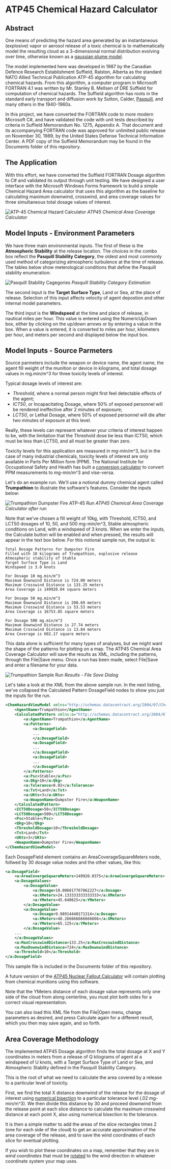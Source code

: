# ATP45 Chemical Hazard Calculator #

## Abstract 
One means of predicting the hazard area generated by an instantaneous (explosive) vapor or aerosol release of a toxic chemical is to mathematically model the resulting cloud as a 3-dimensional normal distribution evolving over time, otherwise known as a [gaussian plume model](https://en.wikipedia.org/wiki/Atmospheric_dispersion_modeling).

The model implemented here was developed in 1987 by the Canadian Defence Research Establishment Suffield, Ralston, Alberta as the standard NATO Allied Technical Publication ATP-45 algorithm for calculating chemical hazards.  From this algorithm, a computer program in Microsoft FORTRAN 4.1 was written by Mr. Stanley B. Mellsen of DRE Suffield for computation of chemical hazards.  The Suffield algorithm has roots in the standard early transport and diffusion work by Sutton, Calder, [Pasquill](https://en.wikipedia.org/wiki/Frank_Pasquill), and many others in the 1940-1960s.

In this project, we have converted the FORTRAN code to more modern Microsoft C#, and have validated the code with unit tests described by criteria in Suffield Memorandum No. 1275, Appendix A. That document and its accompanying FORTRAN code was approved for unlimited public release on November 30, 1989, by the United States Defense Technical Information Center. A PDF copy of the Suffield Memorandum may be found in the Documents folder of this repository.

## The Application
With this effort, we have converted the Suffield FORTRAN Dosage algorithm to C# and validated its output through unit testing.  We have designed a user interface with the Microsoft Windows Forms framework to build a simple Chemical Hazard Area calculator that uses this algorithm as the baseline for calculating maximum downwind, crosswind, and area coverage values for three simultaneous total dosage values of interest.

![ATP-45 Chemical Hazard Calculator](ReadmeImages/ATP45-Windows-Forms.PNG)
*ATP45 Chemical Area Coverage Calculator*

## Model Inputs - Environment Parameters
We have three main environmental inputs. The first of these is the **Atmospheric Stability** at the release location. The choices in the combo box reflect the **Pasquill Stability Category**, the oldest and most commonly used method of categorizing atmospheric turbulence at the time of release. The tables below show meterological conditions that define the Pasquill stability enumeration:

![Pasquill Stability Cagegories](ReadmeImages/Pasquill.PNG)
*Pasquill Stability Category Estimation*

The second input is the **Target Surface Type**, Land or Sea, at the place of release.  Selection of this input affects velocity of agent depostion and other internal model parameters.

The third input is the **Windspeed** at the time and place of release, in nautical miles per hour.  This value is entered using the NumericUpDown box, either by clicking on the up/down arrows or by entering a value in the box.  When a value is entered, it is converted to miles per hour, kilometers per hour, and meters per second and displayed below the input box.

## Model Inputs - Source Parmeters
Source parmeters include the weapon or device name, the agent name, the agent fill weight of the munition or device in kilograms, and total dosage values in mg.min/m^3 for three toxicity levels of interest.

Typical dosage levels of interest are:

 * *Threshold*, where a normal person might first feel detectable effects of the agent;
 * *ICT50*, or Incapacitating Dosage, where 50% of exposed personnel will be rendered ineffective after 2 minutes of exposure; 
 * *LCT50*, or Lethal Dosage, where 50% of exposed personnel will die after two minutes of exposure at this level.

 Really, these levels can represent whatever your criteria of interest happen to be, with the limitation that the Threshold dose be less than ICT50, which must be less than LCT50, and all must be greater than zero.

Toxicity levels for this application are measured in mg-min/m^3, but in the case of many industrial chemicals, toxicity levels of interest are only available in Parts Per Million form (PPM).  The National Institute for Occupational Safety and Health has built a [conversion calculator](https://www.cdc.gov/niosh/docs/2004-101/calc.html) to convert PPM measurements to mg-min/m^3 and vise-versa. 

Let's do an example run.  We'll use a notional dummy chemical agent called **Trumpathion** to illustrate the software's features.  Consider the inputs below:

![Trumpathion Dumpster Fire ATP-45 Run](ReadmeImages/DumpsterFire.PNG)
*ATP45 Chemical Area Coverage Calculator after run*

Note that we've chosen a fill weight of 10kg, with Threshold, ICT50, and LCT50 dosages of 10, 50, and 500 mg-min/m^3, Stable atmospheric conditions on Land, with a windspeed of 3 knots.  When we enter the inputs, the Calculate button will be enabled and when pressed, the results will appear in the text box below.  For this notional sample run, the output is:

```
Total Dosage Patterns for Dumpster Fire
Filled with 10 kilograms of Trumpathion, explosive release
Atmospheric stability of Stable
Target Surface Type is Land
Windspeed is 3.0 knots

For Dosage 10 mg.min/m^3
Maximum Downwind Distance is 724.00 meters
Maximum Crosswind Distance is 133.25 meters
Area Coverage is 149920.04 square meters

For Dosage 50 mg.min/m^3
Maximum Downwind Distance is 200.69 meters
Maximum Crosswind Distance is 53.53 meters
Area Coverage is 16753.85 square meters

For Dosage 500 mg.min/m^3
Maximum Downwind Distance is 27.74 meters
Maximum Crosswind Distance is 13.84 meters
Area Coverage is 602.17 square meters
```
This data alone is sufficient for many types of analyses, but we might want the shape of the patterns for plotting on a map.  The ATP45 Chemical Area Coverage Calculator will save the results as XML, including the patterns, through the File|Save menu.  Once a run has been made, select File|Save and enter a filename for your data.

![Trumpathion Sample Run](ReadmeImages/DumpsterFireSave.PNG)
*Results - File Save Dialog*

Let's take a look at the XML from the above sample run.  In the next listing, we've collapsed the Calculated Pattern DosageField nodes to show you just the inputs for the run.
```xml
<ChemHazardViewModel xmlns="http://schemas.datacontract.org/2004/07/ChemHazardCalculator" xmlns:i="http://www.w3.org/2001/XMLSchema-instance">
    <AgentName>Trumpathion</AgentName>
    <CalculatedPattern xmlns:a="http://schemas.datacontract.org/2004/07/AdvancedATP45.ChemHazard">
        <a:AgentName>Trumpathion</a:AgentName>
        <a:Patterns>
            <a:DosageField>
            ...
            </a:DosageField>
            <a:DosageField>
            ...
            </a:DosageField>
            <a:DosageField>
            ...
            </a:DosageField>
        </a:Patterns>
        <a:Psc>Stable</a:Psc>
        <a:Qkg>10</a:Qkg>
        <a:Tolerance>0.02</a:Tolerance>
        <a:Tst>Land</a:Tst>
        <a:UKts>3</a:UKts>
        <a:WeaponName>Dumpster Fire</a:WeaponName>
    </CalculatedPattern>
    <ICT50Dosage>50</ICT50Dosage>
    <LCT50Dosage>500</LCT50Dosage>
    <Psc>Stable</Psc>
    <Qkg>10</Qkg>
    <ThresholdDosage>10</ThresholdDosage>
    <Tst>Land</Tst>
    <UKts>3</UKts>
    <WeaponName>Dumpster Fire</WeaponName>
</ChemHazardViewModel>
```
Each DosageField element contains an AreaCoverageSquareMeters node, follwed by 30 dosage value nodes and the other values, like this:
```xml
<a:DosageField>
    <a:AreaCovergeSquareMeters>149920.0375</a:AreaCovergeSquareMeters>
    <a:DosageValues>
        <a:DosageValue>
            <a:Dosage>10.006017767862227</a:Dosage>
            <a:XMeters>24.133333333333333</a:XMeters>
            <a:YMeters>45.640625</a:YMeters>
        </a:DosageValue>
        <a:DosageValue>
            <a:Dosage>9.98914440171314</a:Dosage>
            <a:XMeters>48.266666666666666</a:XMeters>
            <a:YMeters>65.125</a:YMeters>
        </a:DosageValue>
    ...
    </a:DosageValues>
    <a:MaxCrosswindDistance>133.25</a:MaxCrosswindDistance>
    <a:MaxDownwindDistance>724</a:MaxDownwindDistance>
    <a:Threshold>10</a:Threshold>
</a:DosageField>
```
This sample file is included in the Documents folder of this repository.

A future version of the [ATP45 Nuclear Fallout Calculator](https://www.atp45.com) will contain plotting from chemical munitions using this software.  

Note that the YMeters distance of each dosage value represents only one side of the cloud from along centerline, you must plot both sides for a correct visual representation.

You can also load this XML file from the File|Open menu, change parameters as desired, and press Calculate again for a different result, which you then may save again, and so forth.

## Area Coverage Methodology
The implemented ATP45 Dosage algorithm finds the total dosage at X and Y coordinates in meters from a release of Q kilograms of agent at a windspeed of U knots, with a Target Surface Type of Land or Sea, and Atmospheric Stablity defined in the Pasquill Stability Category.

This is the root of what we need to calculate the area covered by a release to a particular level of toxicity.

First, we find the total X distance downwind of the release for the dosage of interest using [numerical bisection](http://www.numericmethod.com/About-numerical-methods/roots-of-equations/bisection-method) to a particular tolerance level (.02 mg-min/m^3).  We then divide this distance by 30 and proceed downwind from the release point at each slice distance to calculate the maximum crosswind distance at each point X, also using numerical bisection to the tolerance.

It is then a simple matter to add the areas of the slice rectangles times 2 (one for each side of the cloud) to get an accurate approximation of the area coverage of the release, and to save the wind coordinates of each slice for eventual plotting.

If you wish to plot these coordinates on a map, remember that they are in *wind coordinates* that must be [rotated](https://en.wikipedia.org/wiki/Rotation_of_axes) to the wind direction in whatever coordinate system your map uses.

